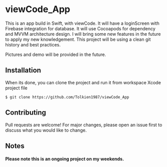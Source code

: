 # viewCode_App


 This is an app build in Swift, with viewCode. It will have a loginScreen with Firebase integration for database.
 It will use Cocoapods for dependency and MVVM architecture design. I will bring some new features in the future to apply my new knowledgement.
 This project will be using a clean git history and best practices.
 
 Pictures and demo will be provided in the future.

## Installation

When its done, you can clone the project and run it from workspace Xcode project file

```
$ git clone https://github.com/Tolkien1987/viewCode_App
```

## Contributing
Pull requests are welcome! For major changes, please open an issue first to discuss what you would like to change.

## Notes
#### Please note this is an ongoing project on my weekends.




